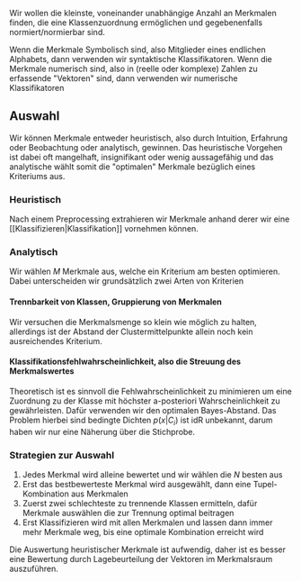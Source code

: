 Wir wollen die kleinste, voneinander unabhängige Anzahl an Merkmalen finden, die eine Klassenzuordnung ermöglichen und gegebenenfalls normiert/normierbar sind.

Wenn die Merkmale Symbolisch sind, also Mitglieder eines endlichen Alphabets, dann verwenden wir syntaktische Klassifikatoren.
Wenn die Merkmale numerisch sind, also in (reelle oder komplexe) Zahlen zu erfassende "Vektoren" sind, dann verwenden wir numerische Klassifikatoren
## Auswahl
Wir können Merkmale entweder heuristisch, also durch Intuition, Erfahrung oder Beobachtung oder analytisch, gewinnen.
Das heuristische Vorgehen ist dabei oft mangelhaft, insignifikant oder wenig aussagefähig und das analytische wählt somit die "optimalen" Merkmale bezüglich eines Kriteriums aus.
### Heuristisch
Nach einem Preprocessing extrahieren wir Merkmale anhand derer wir eine [[Klassifizieren|Klassifikation]] vornehmen können.
### Analytisch
Wir wählen $M$ Merkmale aus, welche ein Kriterium am besten optimieren. Dabei unterscheiden wir grundsätzlich zwei Arten von Kriterien
#### Trennbarkeit von Klassen, Gruppierung von Merkmalen
Wir versuchen die Merkmalsmenge so klein wie möglich zu halten, allerdings ist der Abstand der Clustermittelpunkte allein noch kein ausreichendes Kriterium.

#### Klassifikationsfehlwahrscheinlichkeit, also die Streuung des Merkmalswertes
Theoretisch ist es sinnvoll die Fehlwahrscheinlichkeit zu minimieren um eine Zuordnung zu der Klasse mit höchster a-posteriori Wahrscheinlichkeit zu gewährleisten. Dafür verwenden wir den optimalen Bayes-Abstand.
Das Problem hierbei sind bedingte Dichten $p(x|C_{i})$ ist idR unbekannt, darum haben wir nur eine Näherung über die Stichprobe.
### Strategien zur Auswahl
1. Jedes Merkmal wird alleine bewertet und wir wählen die $N$ besten aus
2. Erst das bestbewerteste Merkmal wird ausgewählt, dann eine Tupel-Kombination aus Merkmalen
3. Zuerst zwei schlechteste zu trennende Klassen ermitteln, dafür Merkmale auswählen die zur Trennung optimal beitragen
4. Erst Klassifizieren wird mit allen Merkmalen und lassen dann immer mehr Merkmale weg, bis eine optimale Kombination erreicht wird

Die Auswertung heuristischer Merkmale ist aufwendig, daher ist es besser eine Bewertung durch Lagebeurteilung der Vektoren im Merkmalsraum auszuführen.